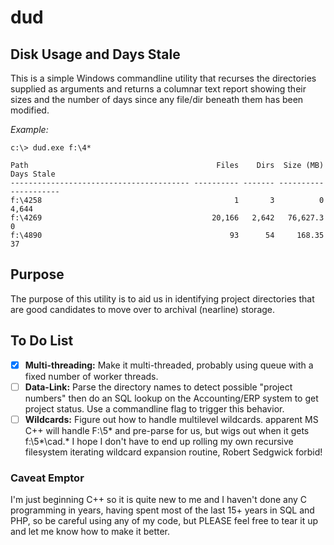# dud
## Disk Usage and Days Stale

This is a simple Windows commandline utility that recurses the directories supplied as arguments and returns a columnar text report showing their sizes and the number of days since any file/dir beneath them has been modified.

_Example:_

    c:\> dud.exe f:\4*
    
    Path                                          Files    Dirs  Size (MB)  Days Stale
    ---------------------------------------- ---------- ------- ---------- -----------
    f:\4258                                           1       3          0       4,644
    f:\4269                                      20,166   2,642   76,627.3           0
    f:\4890                                          93      54     168.35          37

## Purpose
The purpose of this utility is to aid us in identifying project directories that are good candidates to move over to archival (nearline) storage.

## To Do List
- [x] **Multi-threading:** Make it multi-threaded, probably using queue with a fixed number of worker threads.
- [ ] **Data-Link:** Parse the directory names to detect possible "project numbers" then do an SQL lookup on the Accounting/ERP system to get project status.  Use a commandline flag to trigger this behavior.
- [ ] **Wildcards:** Figure out how to handle multilevel wildcards.  apparent MS C++ will handle F:\5* and pre-parse for us, but wigs out when it gets  f:\5*\cad.* I hope I don't have to end up rolling my own recursive filesystem iterating wildcard expansion routine, Robert Sedgwick forbid!

### Caveat Emptor
I'm just beginning C++ so it is quite new to me and I haven't done any C programming in years, having spent most of the last 15+ years in SQL and PHP, so be careful using any of my code, but PLEASE feel free to tear it up and let me know how to make it better.
